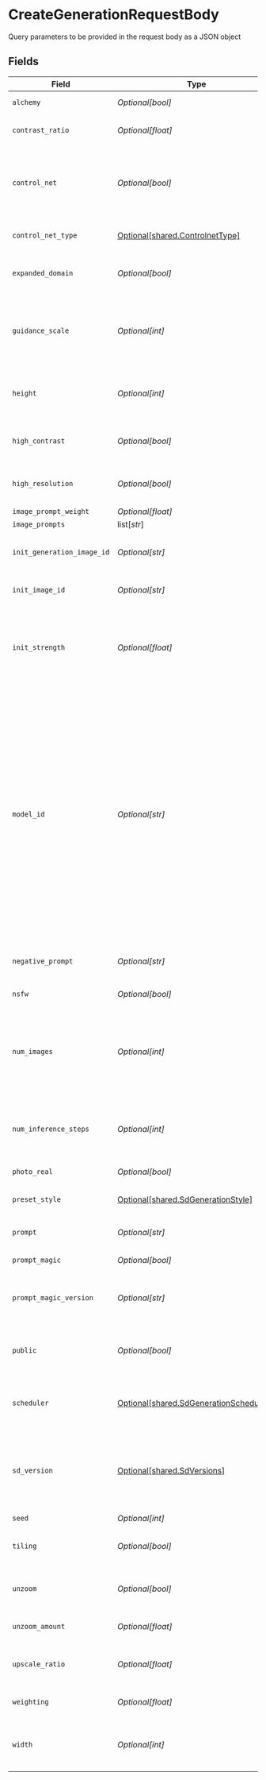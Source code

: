 # CreateGenerationRequestBody

Query parameters to be provided in the request body as a JSON object


## Fields

| Field                                                                                                                                                                                                                                                                                                          | Type                                                                                                                                                                                                                                                                                                           | Required                                                                                                                                                                                                                                                                                                       | Description                                                                                                                                                                                                                                                                                                    |
| -------------------------------------------------------------------------------------------------------------------------------------------------------------------------------------------------------------------------------------------------------------------------------------------------------------- | -------------------------------------------------------------------------------------------------------------------------------------------------------------------------------------------------------------------------------------------------------------------------------------------------------------- | -------------------------------------------------------------------------------------------------------------------------------------------------------------------------------------------------------------------------------------------------------------------------------------------------------------- | -------------------------------------------------------------------------------------------------------------------------------------------------------------------------------------------------------------------------------------------------------------------------------------------------------------- |
| `alchemy`                                                                                                                                                                                                                                                                                                      | *Optional[bool]*                                                                                                                                                                                                                                                                                               | :heavy_minus_sign:                                                                                                                                                                                                                                                                                             | Enable to use Alchemy.                                                                                                                                                                                                                                                                                         |
| `contrast_ratio`                                                                                                                                                                                                                                                                                               | *Optional[float]*                                                                                                                                                                                                                                                                                              | :heavy_minus_sign:                                                                                                                                                                                                                                                                                             | Contrast Ratio to use with Alchemy.                                                                                                                                                                                                                                                                            |
| `control_net`                                                                                                                                                                                                                                                                                                  | *Optional[bool]*                                                                                                                                                                                                                                                                                               | :heavy_minus_sign:                                                                                                                                                                                                                                                                                             | Enable to use ControlNet. Requires an init image to be provided. Requires a model based on SD v1.5                                                                                                                                                                                                             |
| `control_net_type`                                                                                                                                                                                                                                                                                             | [Optional[shared.ControlnetType]](undefined/models/shared/controlnettype.md)                                                                                                                                                                                                                                   | :heavy_minus_sign:                                                                                                                                                                                                                                                                                             | The type of ControlNet to use.                                                                                                                                                                                                                                                                                 |
| `expanded_domain`                                                                                                                                                                                                                                                                                              | *Optional[bool]*                                                                                                                                                                                                                                                                                               | :heavy_minus_sign:                                                                                                                                                                                                                                                                                             | Enable to use the Expanded Domain feature of Alchemy.                                                                                                                                                                                                                                                          |
| `guidance_scale`                                                                                                                                                                                                                                                                                               | *Optional[int]*                                                                                                                                                                                                                                                                                                | :heavy_minus_sign:                                                                                                                                                                                                                                                                                             | How strongly the generation should reflect the prompt. 7 is recommended. Must be between 1 and 20.                                                                                                                                                                                                             |
| `height`                                                                                                                                                                                                                                                                                                       | *Optional[int]*                                                                                                                                                                                                                                                                                                | :heavy_minus_sign:                                                                                                                                                                                                                                                                                             | The height of the images. Must be between 32 and 1024 and be a multiple of 8.                                                                                                                                                                                                                                  |
| `high_contrast`                                                                                                                                                                                                                                                                                                | *Optional[bool]*                                                                                                                                                                                                                                                                                               | :heavy_minus_sign:                                                                                                                                                                                                                                                                                             | Enable to use the High Contrast feature of Prompt Magic.                                                                                                                                                                                                                                                       |
| `high_resolution`                                                                                                                                                                                                                                                                                              | *Optional[bool]*                                                                                                                                                                                                                                                                                               | :heavy_minus_sign:                                                                                                                                                                                                                                                                                             | Enable to use the High Resolution feature of Prompt Magic.                                                                                                                                                                                                                                                     |
| `image_prompt_weight`                                                                                                                                                                                                                                                                                          | *Optional[float]*                                                                                                                                                                                                                                                                                              | :heavy_minus_sign:                                                                                                                                                                                                                                                                                             | N/A                                                                                                                                                                                                                                                                                                            |
| `image_prompts`                                                                                                                                                                                                                                                                                                | list[*str*]                                                                                                                                                                                                                                                                                                    | :heavy_minus_sign:                                                                                                                                                                                                                                                                                             | N/A                                                                                                                                                                                                                                                                                                            |
| `init_generation_image_id`                                                                                                                                                                                                                                                                                     | *Optional[str]*                                                                                                                                                                                                                                                                                                | :heavy_minus_sign:                                                                                                                                                                                                                                                                                             | The ID of an existing image to use in image2image.                                                                                                                                                                                                                                                             |
| `init_image_id`                                                                                                                                                                                                                                                                                                | *Optional[str]*                                                                                                                                                                                                                                                                                                | :heavy_minus_sign:                                                                                                                                                                                                                                                                                             | The ID of an Init Image to use in image2image.                                                                                                                                                                                                                                                                 |
| `init_strength`                                                                                                                                                                                                                                                                                                | *Optional[float]*                                                                                                                                                                                                                                                                                              | :heavy_minus_sign:                                                                                                                                                                                                                                                                                             | How strongly the generated images should reflect the original image in image2image. Must be a float between 0.1 and 0.9.                                                                                                                                                                                       |
| `model_id`                                                                                                                                                                                                                                                                                                     | *Optional[str]*                                                                                                                                                                                                                                                                                                | :heavy_minus_sign:                                                                                                                                                                                                                                                                                             | The model ID used for the image generation. If not provided uses sd_version to determine the version of Stable Diffusion to use.<br/><br/>_Leonardo Creative_: 6bef9f1b-29cb-40c7-b9df-32b51c1f67d3<br/>_Leonardo Select_: cd2b2a15-9760-4174-a5ff-4d2925057376<br/>_Leonardo Signature_: 291be633-cb24-434f-898f-e662799936ad |
| `negative_prompt`                                                                                                                                                                                                                                                                                              | *Optional[str]*                                                                                                                                                                                                                                                                                                | :heavy_minus_sign:                                                                                                                                                                                                                                                                                             | The negative prompt used for the image generation                                                                                                                                                                                                                                                              |
| `nsfw`                                                                                                                                                                                                                                                                                                         | *Optional[bool]*                                                                                                                                                                                                                                                                                               | :heavy_minus_sign:                                                                                                                                                                                                                                                                                             | Not Safe For Work Flag.                                                                                                                                                                                                                                                                                        |
| `num_images`                                                                                                                                                                                                                                                                                                   | *Optional[int]*                                                                                                                                                                                                                                                                                                | :heavy_minus_sign:                                                                                                                                                                                                                                                                                             | The number of images to generate. Must be between 1 and 8. If either width or height is over 768, must be between 1 and 4.                                                                                                                                                                                     |
| `num_inference_steps`                                                                                                                                                                                                                                                                                          | *Optional[int]*                                                                                                                                                                                                                                                                                                | :heavy_minus_sign:                                                                                                                                                                                                                                                                                             | The number of inference steps to use for the generation. Must be between 30 and 60.                                                                                                                                                                                                                            |
| `photo_real`                                                                                                                                                                                                                                                                                                   | *Optional[bool]*                                                                                                                                                                                                                                                                                               | :heavy_minus_sign:                                                                                                                                                                                                                                                                                             | Enable the photoReal feature                                                                                                                                                                                                                                                                                   |
| `preset_style`                                                                                                                                                                                                                                                                                                 | [Optional[shared.SdGenerationStyle]](undefined/models/shared/sdgenerationstyle.md)                                                                                                                                                                                                                             | :heavy_minus_sign:                                                                                                                                                                                                                                                                                             | The style to generate images with.                                                                                                                                                                                                                                                                             |
| `prompt`                                                                                                                                                                                                                                                                                                       | *Optional[str]*                                                                                                                                                                                                                                                                                                | :heavy_minus_sign:                                                                                                                                                                                                                                                                                             | The prompt used to generate images                                                                                                                                                                                                                                                                             |
| `prompt_magic`                                                                                                                                                                                                                                                                                                 | *Optional[bool]*                                                                                                                                                                                                                                                                                               | :heavy_minus_sign:                                                                                                                                                                                                                                                                                             | Enable to use Prompt Magic.                                                                                                                                                                                                                                                                                    |
| `prompt_magic_version`                                                                                                                                                                                                                                                                                         | *Optional[str]*                                                                                                                                                                                                                                                                                                | :heavy_minus_sign:                                                                                                                                                                                                                                                                                             | Prompt magic version v2 or v3, for use when promptMagic: true                                                                                                                                                                                                                                                  |
| `public`                                                                                                                                                                                                                                                                                                       | *Optional[bool]*                                                                                                                                                                                                                                                                                               | :heavy_minus_sign:                                                                                                                                                                                                                                                                                             | Whether the generated images should show in the community feed.                                                                                                                                                                                                                                                |
| `scheduler`                                                                                                                                                                                                                                                                                                    | [Optional[shared.SdGenerationSchedulers]](undefined/models/shared/sdgenerationschedulers.md)                                                                                                                                                                                                                   | :heavy_minus_sign:                                                                                                                                                                                                                                                                                             | The scheduler to generate images with. Defaults to EULER_DISCRETE if not specified.                                                                                                                                                                                                                            |
| `sd_version`                                                                                                                                                                                                                                                                                                   | [Optional[shared.SdVersions]](undefined/models/shared/sdversions.md)                                                                                                                                                                                                                                           | :heavy_minus_sign:                                                                                                                                                                                                                                                                                             | The base version of stable diffusion to use if not using a custom model. v1_5 is 1.5, v2 is 2.1, if not specified it will default to v1_5.                                                                                                                                                                     |
| `seed`                                                                                                                                                                                                                                                                                                         | *Optional[int]*                                                                                                                                                                                                                                                                                                | :heavy_minus_sign:                                                                                                                                                                                                                                                                                             | N/A                                                                                                                                                                                                                                                                                                            |
| `tiling`                                                                                                                                                                                                                                                                                                       | *Optional[bool]*                                                                                                                                                                                                                                                                                               | :heavy_minus_sign:                                                                                                                                                                                                                                                                                             | Whether the generated images should tile on all axis.                                                                                                                                                                                                                                                          |
| `unzoom`                                                                                                                                                                                                                                                                                                       | *Optional[bool]*                                                                                                                                                                                                                                                                                               | :heavy_minus_sign:                                                                                                                                                                                                                                                                                             | Whether the generated images should be unzoomed.                                                                                                                                                                                                                                                               |
| `unzoom_amount`                                                                                                                                                                                                                                                                                                | *Optional[float]*                                                                                                                                                                                                                                                                                              | :heavy_minus_sign:                                                                                                                                                                                                                                                                                             | How much the image should be unzoomed.                                                                                                                                                                                                                                                                         |
| `upscale_ratio`                                                                                                                                                                                                                                                                                                | *Optional[float]*                                                                                                                                                                                                                                                                                              | :heavy_minus_sign:                                                                                                                                                                                                                                                                                             | How much the image should be upscaled. (Enterprise Only)                                                                                                                                                                                                                                                       |
| `weighting`                                                                                                                                                                                                                                                                                                    | *Optional[float]*                                                                                                                                                                                                                                                                                              | :heavy_minus_sign:                                                                                                                                                                                                                                                                                             | How much weighting to use for generation.                                                                                                                                                                                                                                                                      |
| `width`                                                                                                                                                                                                                                                                                                        | *Optional[int]*                                                                                                                                                                                                                                                                                                | :heavy_minus_sign:                                                                                                                                                                                                                                                                                             | The width of the images. Must be between 32 and 1024 and be a multiple of 8.                                                                                                                                                                                                                                   |